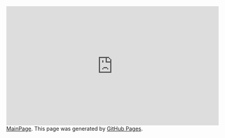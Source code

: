     
<html lang="{{ site.lang | default: "en-US" }}">
  <body>
    <main id="content" class="main-content" role="main">
<iframe width="560" height="315" src="https://www.youtube.com/embed/s3oAvTPD62Y" frameborder="0" allow="accelerometer; autoplay; encrypted-media; gyroscope; picture-in-picture" allowfullscreen></iframe>
      <footer class="site-footer">
          <span class="site-footer-owner"><a href="{{site.baseurl}}">MainPage</a>.</span>
        <span class="site-footer-credits">This page was generated by <a href="https://pages.github.com">GitHub Pages</a>.</span>
      </footer>
    </main>
  </body>
</html>
